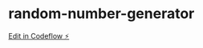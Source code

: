 # random-number-generator

[Edit in Codeflow ⚡️](https://stackblitz.com/~/github.com/gonzalote99/random-number-generator)